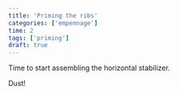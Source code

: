 ```yaml
---
title: 'Priming the ribs'
categories: ['empennage']
time: 2
tags: ['priming']
draft: true
---
```


Time to start assembling the horizontal stabilizer.

<!-- more -->

Dust!